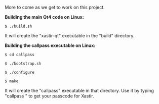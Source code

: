 
More to come as we get to work on this project.


**Building the main Qt4 code on Linux:**

`$ ./build.sh`

It will create the "xastir-qt" executable in the "build" directory.


**Building the callpass executable on Linux:**

`$ cd callpass`

`$ ./bootstrap.sh`

`$ ./configure`

`$ make`

It will create the "callpass" executable in that directory. Use it by typing "callpass <callsign>" to get your passcode for Xastir.


